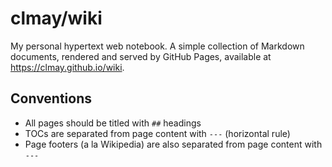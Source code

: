 # clmay/wiki

My personal hypertext web notebook. A simple collection of Markdown documents,
rendered and served by GitHub Pages, available at https://clmay.github.io/wiki.

## Conventions

- All pages should be titled with `##` headings
- TOCs are separated from page content with `---` (horizontal rule)
- Page footers (a la Wikipedia) are also separated from page content with `---`

